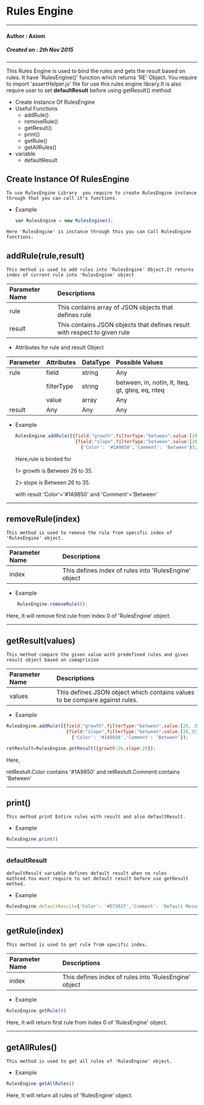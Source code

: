 # Rules Engine
---
#### Author : Axiom
##### Created on : 2th Nov 2015
<!-- ##### Update Date : 24th Nov 2015 -->
---
This Rules Engine is used to bind the rules and gets the result based on rules. It have 'RulesEngine()' function which returns 'RE' Object. You require to import 'assertHelper.js' file for use this rules engine library.It is also require user to set **defaultResult** before using getResult() method.
- Create Instance Of RulesEngine
- Useful Functions
  - addRule()
  - removeRule()
  - getResult()
  - print()
  - getRule()
  - getAllRules()
- variable
  - defaultResult

## Create Instance Of RulesEngine
`To use RulesEngine Library  you require to create RulesEngine instance through that you can call it's functions.`

- Example

  ```javascript
  var RulesEngine = new RulesEngine();
  ```
`Here 'RulesEngine' is instance through this you can Call RulesEngine functions.`

## addRule(rule,result)
  `This method is used to add rules into 'RulesEngine' Object.It returns index of current rule into 'RulesEngine' object`

Parameter Name | Descriptions
:------------- | :------------------------------------------------------------------------
rule           | This contains array of JSON objects that defines rule
result         | This contains JSON objects that defines result with respect to given rule

- Attributes for rule and result Object

| Parameter | Attributes     | DataType | Possible Values|
| :------------- | :------------- |:------------- |:------------- |
| rule       | field       | string              |  Any   |
|        | filterType       | string              |  between, in, notin, lt, lteq, gt, gteq, eq, nteq   |
|        | value       | array              |  Any   |
| result | Any       | Any              |  Any   |

- Example

  ```javascript
  RulesEngine.addRule([{field:"growth",filterType:"between",value:[26, 35]},
                        {field:"slope",filterType:"between",value:[26,35]}],
                          {'Color': '#1A9850','Comment': 'Between'});
  ```

  Here,rule is binded for <br/>

  1> growth is Between 26 to 35.  <br/>

  2> slope is Between 26 to 35.

  with result 'Color'='#1A9850' and 'Comment'='Between'

--------------------------------------------------------------------------------

## removeRule(index)
`This method is used to remove the rule from specific index of 'RulesEngine' object.`

Parameter Name | Descriptions
:------------- | :-----------------------------------------------------
index          | This defines index of rules into 'RulesEngine' object

- Example

```javascript
    RulesEngine.removeRule(0);
```
  Here, It will remove first rule from index 0 of 'RulesEngine' object.

--------------------------------------------------------------------------------

## getResult(values)
`This method compare the given value with predefined rules and gives result object based on comaprision`

Parameter Name | Descriptions
:------------- | :--------------------------------------------------------------------------
values         | This defines JSON object which contains values to be compare against rules.

- Example

```javascript
RulesEngine.addRule([{field:"growth",filterType:"between",value:[26, 35]},
                      {field:"slope",filterType:"between",value:[26,35]}],
                        {'Color': '#1A9850','Comment': 'Between'});

retRestult=RulesEngine.getResult({growth:26,slope:29});

```

Here,<br/>

retRestult.Color contains '#1A9850' and retRestult.Comment contains 'Between'

---

## print()
`This method print Entire rules with result and also defaultResult.`

- Example

```javascript
RulesEngine.print()
```
---
### defaultResult
`defaultResult variable defines default result when no rules mathced.You must require to set default result before use getResult method.`

- Example
```javascript
RulesEngine.defaultResult={'Color': '#D73027','Comment': 'Default Message'};
```

---

## getRule(index)
`This method is used to get rule from specific index.`

Parameter Name | Descriptions
:------------- | :-----------------------------------------------------
index          | This defines index of rules into 'RulesEngine' object

- Example

```javascript
RulesEngine.getRule(0)
```
  Here, It will return first rule from index 0 of 'RulesEngine' object.

---

## getAllRules()
`This method is used to get all rules of 'RulesEngine' object.`

- Example

```javascript
RulesEngine.getAllRules()
```
  Here, It will return all rules of 'RulesEngine' object.
